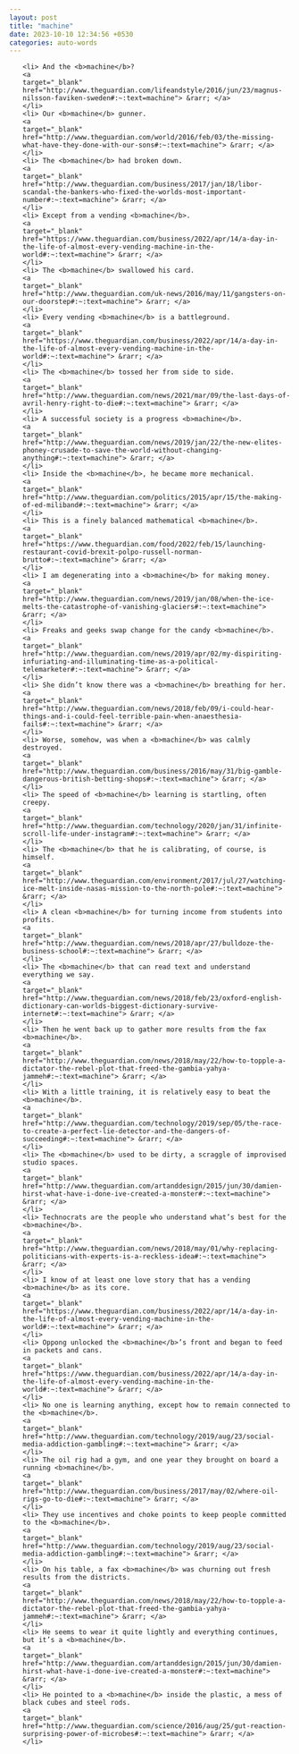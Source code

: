 ```yaml
---
layout: post
title: "machine"
date: 2023-10-10 12:34:56 +0530
categories: auto-words
---
```

<ol>

    <li> And the <b>machine</b>?
    <a 
    target="_blank" 
    href="http://www.theguardian.com/lifeandstyle/2016/jun/23/magnus-nilsson-faviken-sweden#:~:text=machine"> &rarr; </a>
    </li>
    <li> Our <b>machine</b> gunner.
    <a 
    target="_blank" 
    href="http://www.theguardian.com/world/2016/feb/03/the-missing-what-have-they-done-with-our-sons#:~:text=machine"> &rarr; </a>
    </li>
    <li> The <b>machine</b> had broken down.
    <a 
    target="_blank" 
    href="http://www.theguardian.com/business/2017/jan/18/libor-scandal-the-bankers-who-fixed-the-worlds-most-important-number#:~:text=machine"> &rarr; </a>
    </li>
    <li> Except from a vending <b>machine</b>.
    <a 
    target="_blank" 
    href="https://www.theguardian.com/business/2022/apr/14/a-day-in-the-life-of-almost-every-vending-machine-in-the-world#:~:text=machine"> &rarr; </a>
    </li>
    <li> The <b>machine</b> swallowed his card.
    <a 
    target="_blank" 
    href="http://www.theguardian.com/uk-news/2016/may/11/gangsters-on-our-doorstep#:~:text=machine"> &rarr; </a>
    </li>
    <li> Every vending <b>machine</b> is a battleground.
    <a 
    target="_blank" 
    href="https://www.theguardian.com/business/2022/apr/14/a-day-in-the-life-of-almost-every-vending-machine-in-the-world#:~:text=machine"> &rarr; </a>
    </li>
    <li> The <b>machine</b> tossed her from side to side.
    <a 
    target="_blank" 
    href="http://www.theguardian.com/news/2021/mar/09/the-last-days-of-avril-henry-right-to-die#:~:text=machine"> &rarr; </a>
    </li>
    <li> A successful society is a progress <b>machine</b>.
    <a 
    target="_blank" 
    href="http://www.theguardian.com/news/2019/jan/22/the-new-elites-phoney-crusade-to-save-the-world-without-changing-anything#:~:text=machine"> &rarr; </a>
    </li>
    <li> Inside the <b>machine</b>, he became more mechanical.
    <a 
    target="_blank" 
    href="http://www.theguardian.com/politics/2015/apr/15/the-making-of-ed-miliband#:~:text=machine"> &rarr; </a>
    </li>
    <li> This is a finely balanced mathematical <b>machine</b>.
    <a 
    target="_blank" 
    href="https://www.theguardian.com/food/2022/feb/15/launching-restaurant-covid-brexit-polpo-russell-norman-brutto#:~:text=machine"> &rarr; </a>
    </li>
    <li> I am degenerating into a <b>machine</b> for making money.
    <a 
    target="_blank" 
    href="http://www.theguardian.com/news/2019/jan/08/when-the-ice-melts-the-catastrophe-of-vanishing-glaciers#:~:text=machine"> &rarr; </a>
    </li>
    <li> Freaks and geeks swap change for the candy <b>machine</b>.
    <a 
    target="_blank" 
    href="http://www.theguardian.com/news/2019/apr/02/my-dispiriting-infuriating-and-illuminating-time-as-a-political-telemarketer#:~:text=machine"> &rarr; </a>
    </li>
    <li> She didn’t know there was a <b>machine</b> breathing for her.
    <a 
    target="_blank" 
    href="http://www.theguardian.com/news/2018/feb/09/i-could-hear-things-and-i-could-feel-terrible-pain-when-anaesthesia-fails#:~:text=machine"> &rarr; </a>
    </li>
    <li> Worse, somehow, was when a <b>machine</b> was calmly destroyed.
    <a 
    target="_blank" 
    href="http://www.theguardian.com/business/2016/may/31/big-gamble-dangerous-british-betting-shops#:~:text=machine"> &rarr; </a>
    </li>
    <li> The speed of <b>machine</b> learning is startling, often creepy.
    <a 
    target="_blank" 
    href="http://www.theguardian.com/technology/2020/jan/31/infinite-scroll-life-under-instagram#:~:text=machine"> &rarr; </a>
    </li>
    <li> The <b>machine</b> that he is calibrating, of course, is himself.
    <a 
    target="_blank" 
    href="http://www.theguardian.com/environment/2017/jul/27/watching-ice-melt-inside-nasas-mission-to-the-north-pole#:~:text=machine"> &rarr; </a>
    </li>
    <li> A clean <b>machine</b> for turning income from students into profits.
    <a 
    target="_blank" 
    href="http://www.theguardian.com/news/2018/apr/27/bulldoze-the-business-school#:~:text=machine"> &rarr; </a>
    </li>
    <li> The <b>machine</b> that can read text and understand everything we say.
    <a 
    target="_blank" 
    href="http://www.theguardian.com/news/2018/feb/23/oxford-english-dictionary-can-worlds-biggest-dictionary-survive-internet#:~:text=machine"> &rarr; </a>
    </li>
    <li> Then he went back up to gather more results from the fax <b>machine</b>.
    <a 
    target="_blank" 
    href="http://www.theguardian.com/news/2018/may/22/how-to-topple-a-dictator-the-rebel-plot-that-freed-the-gambia-yahya-jammeh#:~:text=machine"> &rarr; </a>
    </li>
    <li> With a little training, it is relatively easy to beat the <b>machine</b>.
    <a 
    target="_blank" 
    href="http://www.theguardian.com/technology/2019/sep/05/the-race-to-create-a-perfect-lie-detector-and-the-dangers-of-succeeding#:~:text=machine"> &rarr; </a>
    </li>
    <li> The <b>machine</b> used to be dirty, a scraggle of improvised studio spaces.
    <a 
    target="_blank" 
    href="http://www.theguardian.com/artanddesign/2015/jun/30/damien-hirst-what-have-i-done-ive-created-a-monster#:~:text=machine"> &rarr; </a>
    </li>
    <li> Technocrats are the people who understand what’s best for the <b>machine</b>.
    <a 
    target="_blank" 
    href="http://www.theguardian.com/news/2018/may/01/why-replacing-politicians-with-experts-is-a-reckless-idea#:~:text=machine"> &rarr; </a>
    </li>
    <li> I know of at least one love story that has a vending <b>machine</b> as its core.
    <a 
    target="_blank" 
    href="https://www.theguardian.com/business/2022/apr/14/a-day-in-the-life-of-almost-every-vending-machine-in-the-world#:~:text=machine"> &rarr; </a>
    </li>
    <li> Oppong unlocked the <b>machine</b>’s front and began to feed in packets and cans.
    <a 
    target="_blank" 
    href="https://www.theguardian.com/business/2022/apr/14/a-day-in-the-life-of-almost-every-vending-machine-in-the-world#:~:text=machine"> &rarr; </a>
    </li>
    <li> No one is learning anything, except how to remain connected to the <b>machine</b>.
    <a 
    target="_blank" 
    href="http://www.theguardian.com/technology/2019/aug/23/social-media-addiction-gambling#:~:text=machine"> &rarr; </a>
    </li>
    <li> The oil rig had a gym, and one year they brought on board a running <b>machine</b>.
    <a 
    target="_blank" 
    href="http://www.theguardian.com/business/2017/may/02/where-oil-rigs-go-to-die#:~:text=machine"> &rarr; </a>
    </li>
    <li> They use incentives and choke points to keep people committed to the <b>machine</b>.
    <a 
    target="_blank" 
    href="http://www.theguardian.com/technology/2019/aug/23/social-media-addiction-gambling#:~:text=machine"> &rarr; </a>
    </li>
    <li> On his table, a fax <b>machine</b> was churning out fresh results from the districts.
    <a 
    target="_blank" 
    href="http://www.theguardian.com/news/2018/may/22/how-to-topple-a-dictator-the-rebel-plot-that-freed-the-gambia-yahya-jammeh#:~:text=machine"> &rarr; </a>
    </li>
    <li> He seems to wear it quite lightly and everything continues, but it’s a <b>machine</b>.
    <a 
    target="_blank" 
    href="http://www.theguardian.com/artanddesign/2015/jun/30/damien-hirst-what-have-i-done-ive-created-a-monster#:~:text=machine"> &rarr; </a>
    </li>
    <li> He pointed to a <b>machine</b> inside the plastic, a mess of black cubes and steel rods.
    <a 
    target="_blank" 
    href="http://www.theguardian.com/science/2016/aug/25/gut-reaction-surprising-power-of-microbes#:~:text=machine"> &rarr; </a>
    </li>